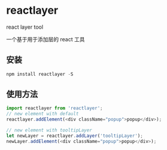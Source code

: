 # reactlayer
react layer tool

一个基于用于添加层的 react 工具
## 安装
```javascript
npm install reactlayer -S
```
## 使用方法
``` javascript
import reactlayer from 'reactlayer';
// new element with default
reactlayer.addElement(<div className="popup">popup</div>);

// new element with tooltipLayer
let newLayer = reactlayer.addLayer('tooltipLayer');
newLayer.addElement(<div className="popup">popup</div>);
```

